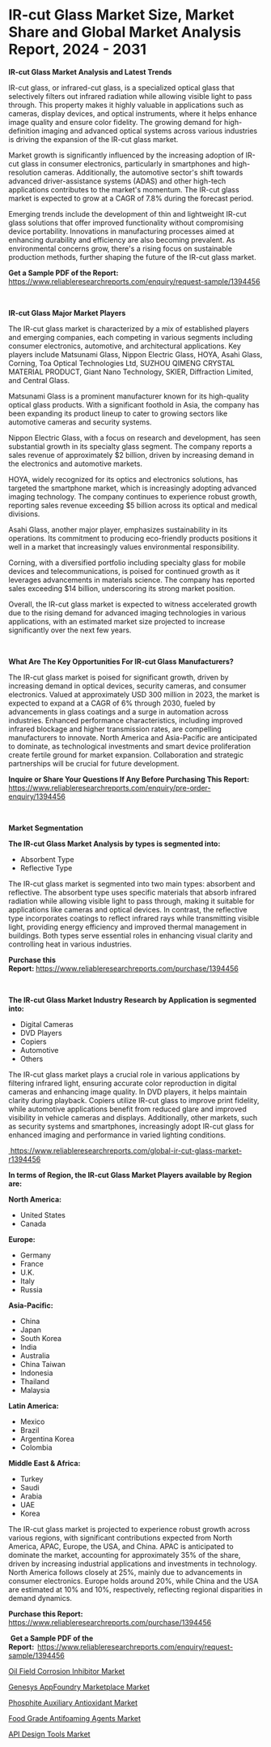 <p><h1>IR-cut Glass Market Size, Market Share and Global Market Analysis Report, 2024 - 2031</h1></p><p><strong>IR-cut Glass Market Analysis and Latest Trends</strong></p>
<p><p>IR-cut glass, or infrared-cut glass, is a specialized optical glass that selectively filters out infrared radiation while allowing visible light to pass through. This property makes it highly valuable in applications such as cameras, display devices, and optical instruments, where it helps enhance image quality and ensure color fidelity. The growing demand for high-definition imaging and advanced optical systems across various industries is driving the expansion of the IR-cut glass market.</p><p>Market growth is significantly influenced by the increasing adoption of IR-cut glass in consumer electronics, particularly in smartphones and high-resolution cameras. Additionally, the automotive sector's shift towards advanced driver-assistance systems (ADAS) and other high-tech applications contributes to the market's momentum. The IR-cut glass market is expected to grow at a CAGR of 7.8% during the forecast period.</p><p>Emerging trends include the development of thin and lightweight IR-cut glass solutions that offer improved functionality without compromising device portability. Innovations in manufacturing processes aimed at enhancing durability and efficiency are also becoming prevalent. As environmental concerns grow, there's a rising focus on sustainable production methods, further shaping the future of the IR-cut glass market.</p></p>
<p><strong>Get a Sample PDF of the Report:&nbsp;</strong> <a href="https://www.reliableresearchreports.com/enquiry/request-sample/1394456">https://www.reliableresearchreports.com/enquiry/request-sample/1394456</a></p>
<p>&nbsp;</p>
<p><strong>IR-cut Glass Major Market Players</strong></p>
<p><p>The IR-cut glass market is characterized by a mix of established players and emerging companies, each competing in various segments including consumer electronics, automotive, and architectural applications. Key players include Matsunami Glass, Nippon Electric Glass, HOYA, Asahi Glass, Corning, Toa Optical Technologies Ltd, SUZHOU QIMENG CRYSTAL MATERIAL PRODUCT, Giant Nano Technology, SKIER, Diffraction Limited, and Central Glass.</p><p>Matsunami Glass is a prominent manufacturer known for its high-quality optical glass products. With a significant foothold in Asia, the company has been expanding its product lineup to cater to growing sectors like automotive cameras and security systems. </p><p>Nippon Electric Glass, with a focus on research and development, has seen substantial growth in its specialty glass segment. The company reports a sales revenue of approximately $2 billion, driven by increasing demand in the electronics and automotive markets.</p><p>HOYA, widely recognized for its optics and electronics solutions, has targeted the smartphone market, which is increasingly adopting advanced imaging technology. The company continues to experience robust growth, reporting sales revenue exceeding $5 billion across its optical and medical divisions.</p><p>Asahi Glass, another major player, emphasizes sustainability in its operations. Its commitment to producing eco-friendly products positions it well in a market that increasingly values environmental responsibility.</p><p>Corning, with a diversified portfolio including specialty glass for mobile devices and telecommunications, is poised for continued growth as it leverages advancements in materials science. The company has reported sales exceeding $14 billion, underscoring its strong market position.</p><p>Overall, the IR-cut glass market is expected to witness accelerated growth due to the rising demand for advanced imaging technologies in various applications, with an estimated market size projected to increase significantly over the next few years.</p></p>
<p>&nbsp;</p>
<p><strong>What Are The Key Opportunities For IR-cut Glass Manufacturers?</strong></p>
<p><p>The IR-cut glass market is poised for significant growth, driven by increasing demand in optical devices, security cameras, and consumer electronics. Valued at approximately USD 300 million in 2023, the market is expected to expand at a CAGR of 6% through 2030, fueled by advancements in glass coatings and a surge in automation across industries. Enhanced performance characteristics, including improved infrared blockage and higher transmission rates, are compelling manufacturers to innovate. North America and Asia-Pacific are anticipated to dominate, as technological investments and smart device proliferation create fertile ground for market expansion. Collaboration and strategic partnerships will be crucial for future development.</p></p>
<p><strong>Inquire or Share Your Questions If Any Before Purchasing This Report:</strong> <a href="https://www.reliableresearchreports.com/enquiry/pre-order-enquiry/1394456">https://www.reliableresearchreports.com/enquiry/pre-order-enquiry/1394456</a></p>
<p>&nbsp;</p>
<p><strong>Market Segmentation</strong></p>
<p><strong>The IR-cut Glass Market Analysis by types is segmented into:</strong></p>
<p><ul><li>Absorbent Type</li><li>Reflective Type</li></ul></p>
<p><p>The IR-cut glass market is segmented into two main types: absorbent and reflective. The absorbent type uses specific materials that absorb infrared radiation while allowing visible light to pass through, making it suitable for applications like cameras and optical devices. In contrast, the reflective type incorporates coatings to reflect infrared rays while transmitting visible light, providing energy efficiency and improved thermal management in buildings. Both types serve essential roles in enhancing visual clarity and controlling heat in various industries.</p></p>
<p><strong>Purchase this Report:&nbsp;</strong><a href="https://www.reliableresearchreports.com/purchase/1394456">https://www.reliableresearchreports.com/purchase/1394456</a></p>
<p>&nbsp;</p>
<p><strong>The IR-cut Glass Market Industry Research by Application is segmented into:</strong></p>
<p><ul><li>Digital Cameras</li><li>DVD Players</li><li>Copiers</li><li>Automotive</li><li>Others</li></ul></p>
<p><p>The IR-cut glass market plays a crucial role in various applications by filtering infrared light, ensuring accurate color reproduction in digital cameras and enhancing image quality. In DVD players, it helps maintain clarity during playback. Copiers utilize IR-cut glass to improve print fidelity, while automotive applications benefit from reduced glare and improved visibility in vehicle cameras and displays. Additionally, other markets, such as security systems and smartphones, increasingly adopt IR-cut glass for enhanced imaging and performance in varied lighting conditions.</p></p>
<p><a href="https://www.reliableresearchreports.com/global-ir-cut-glass-market-r1394456">&nbsp;https://www.reliableresearchreports.com/global-ir-cut-glass-market-r1394456</a></p>
<p><strong>In terms of Region, the IR-cut Glass Market Players available by Region are:</strong></p>
<p>
    <p> <strong> North America: </strong>
        <ul>
            <li>United States</li>
            <li>Canada</li>
        </ul>
        </p> 
    <p> <strong> Europe: </strong>
        <ul>
            <li>Germany</li>
            <li>France</li>
            <li>U.K.</li>
            <li>Italy</li>
            <li>Russia</li>
        </ul>
        </p> 
    <p> <strong> Asia-Pacific: </strong>
        <ul>
            <li>China</li>
            <li>Japan</li>
            <li>South Korea</li>
            <li>India</li>
            <li>Australia</li>
            <li>China Taiwan</li>
            <li>Indonesia</li>
            <li>Thailand</li>
            <li>Malaysia</li>
        </ul>
        </p> 
    <p> <strong> Latin America: </strong>
        <ul>
            <li>Mexico</li>
            <li>Brazil</li>
            <li>Argentina Korea</li>
            <li>Colombia</li>
        </ul>
        </p> 
    <p> <strong> Middle East & Africa: </strong>
        <ul>
            <li>Turkey</li>
            <li>Saudi</li>
            <li>Arabia</li>
            <li>UAE</li>
            <li>Korea</li>
        </ul>
    </p>
    </p>
<p><p>The IR-cut glass market is projected to experience robust growth across various regions, with significant contributions expected from North America, APAC, Europe, the USA, and China. APAC is anticipated to dominate the market, accounting for approximately 35% of the share, driven by increasing industrial applications and investments in technology. North America follows closely at 25%, mainly due to advancements in consumer electronics. Europe holds around 20%, while China and the USA are estimated at 10% and 10%, respectively, reflecting regional disparities in demand dynamics.</p></p>
<p><strong>Purchase this Report: </strong><a href="https://www.reliableresearchreports.com/purchase/1394456">https://www.reliableresearchreports.com/purchase/1394456</a></p>
<p>&nbsp;<strong>Get a Sample PDF of the Report:&nbsp;&nbsp;</strong><a href="https://www.reliableresearchreports.com/enquiry/request-sample/1394456">https://www.reliableresearchreports.com/enquiry/request-sample/1394456</a></p>
<p><strong></strong></p>
<p><p><a href="https://github.com/mauripalmi/Market-Research-Report-List-5/blob/main/oil-field-corrosion-inhibitor-market.md">Oil Field Corrosion Inhibitor Market</a></p><p><a href="https://www.linkedin.com/pulse/global-genesys-appfoundry-marketplace-market-size-trends-nua1e?trackingId=53QuWG%2BITjeiUfKR3C%2BuPg%3D%3D">Genesys AppFoundry Marketplace Market</a></p><p><a href="https://issuu.com/reportprime-2/docs/phosphite-auxiliary-antioxidant-mar_8c3f8b46067a20">Phosphite Auxiliary Antioxidant Market</a></p><p><a href="https://issuu.com/reportprime-2/docs/food-grade-antifoaming-agents-marke_66d2d3947cec37">Food Grade Antifoaming Agents Market</a></p><p><a href="https://www.linkedin.com/pulse/api-design-tools-market2024-2031-industry-insights-investment-sxhwe?trackingId=VdJPEh91TVObNbE80%2BXHBw%3D%3D">API Design Tools Market</a></p></p>
